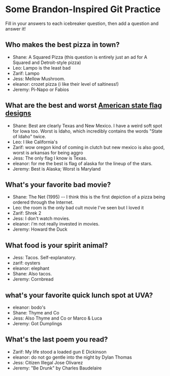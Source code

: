 # Some Brandon-Inspired Git Practice
Fill in your answers to each icebreaker question, then add a question and answer it!

## Who makes the best pizza in town?
* Shane: A Squared Pizza (this question is entirely just an ad for A Squared and Detroit-style pizza)
* Leo: Lampo is the least bad
* Zarif: Lampo
* Jess: Mellow Mushroom.
* eleanor: crozet pizza (i like their level of saltiness!)
* Jeremy: Pi-Napo or Fabios

## What are the best and worst [American state flag designs](https://en.wikipedia.org/wiki/Flags_of_the_U.S._states_and_territories)
* Shane: Best are clearly Texas and New Mexico. I have a weird soft spot for Iowa too. Worst is Idaho, which incredibly contains the words "State of Idaho" twice.
* Leo: I like California's
* Zarif: wow oregon kind of coming in clutch but new mexico is also good, worst is arkansas for being aggro
* Jess: The only flag I know is Texas.
* eleanor: for me the best is flag of alaska for the lineup of the stars.
* Jeremy: Best is Alaska; Worst is Maryland

## What's your favorite bad movie?
* Shane: The Net (1995) -- I think this is the first depiction of a pizza being ordered through the Internet.
* Leo: the room is the only bad cult movie I've seen but I loved it
* Zarif: Shrek 2
* Jess: I don't watch movies.
* eleanor: i'm not really invested in movies.
* Jeremy: Howard the Duck

## What food is your spirit animal?
* Jess: Tacos. Self-explanatory.
* zarif: oysters
* eleanor: elephant
* Shane: Also tacos.
* Jeremy: Cornbread

## what's your favorite quick lunch spot at UVA?
* eleanor: bodo's
* Shane: Thyme and Co
* Jess: Also Thyme and Co or Marco & Luca
* Jeremy: Got Dumplings

## What's the last poem you read?
* Zarif: My life stood a loaded gun E Dickinson
* eleanor: do not go gentle into the night by Dylan Thomas
* Jess: Citizen Illegal Jose Olivarez
* Jeremy: "Be Drunk" by Charles Baudelaire